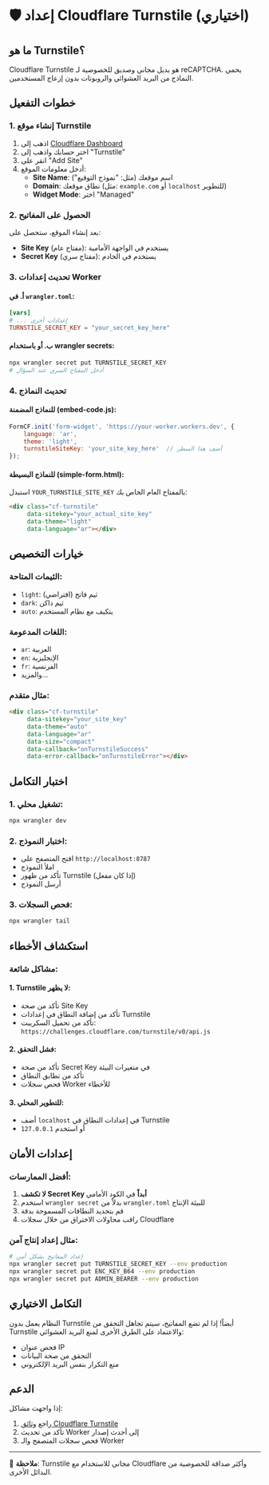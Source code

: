 # 🛡️ إعداد Cloudflare Turnstile (اختياري)

## ما هو Turnstile؟

Cloudflare Turnstile هو بديل مجاني وصديق للخصوصية لـ reCAPTCHA. يحمي النماذج من البريد العشوائي والروبوتات بدون إزعاج المستخدمين.

## خطوات التفعيل

### 1. إنشاء موقع Turnstile

1. اذهب إلى [Cloudflare Dashboard](https://dash.cloudflare.com/)
2. اختر حسابك واذهب إلى "Turnstile"
3. انقر على "Add Site"
4. أدخل معلومات الموقع:
   - **Site Name**: اسم موقعك (مثل: "نموذج التوقيع")
   - **Domain**: نطاق موقعك (مثل: `example.com` أو `localhost` للتطوير)
   - **Widget Mode**: اختر "Managed"

### 2. الحصول على المفاتيح

بعد إنشاء الموقع، ستحصل على:
- **Site Key** (مفتاح عام): يستخدم في الواجهة الأمامية
- **Secret Key** (مفتاح سري): يستخدم في الخادم

### 3. تحديث إعدادات Worker

#### أ. في `wrangler.toml`:
```toml
[vars]
# ... إعدادات أخرى
TURNSTILE_SECRET_KEY = "your_secret_key_here"
```

#### ب. أو باستخدام wrangler secrets:
```bash
npx wrangler secret put TURNSTILE_SECRET_KEY
# أدخل المفتاح السري عند السؤال
```

### 4. تحديث النماذج

#### للنماذج المضمنة (embed-code.js):
```javascript
FormCF.init('form-widget', 'https://your-worker.workers.dev', {
    language: 'ar',
    theme: 'light',
    turnstileSiteKey: 'your_site_key_here'  // أضف هذا السطر
});
```

#### للنماذج البسيطة (simple-form.html):
استبدل `YOUR_TURNSTILE_SITE_KEY` بالمفتاح العام الخاص بك:
```html
<div class="cf-turnstile" 
     data-sitekey="your_actual_site_key" 
     data-theme="light" 
     data-language="ar"></div>
```

## خيارات التخصيص

### الثيمات المتاحة:
- `light`: ثيم فاتح (افتراضي)
- `dark`: ثيم داكن
- `auto`: يتكيف مع نظام المستخدم

### اللغات المدعومة:
- `ar`: العربية
- `en`: الإنجليزية
- `fr`: الفرنسية
- والمزيد...

### مثال متقدم:
```html
<div class="cf-turnstile" 
     data-sitekey="your_site_key"
     data-theme="auto"
     data-language="ar"
     data-size="compact"
     data-callback="onTurnstileSuccess"
     data-error-callback="onTurnstileError"></div>
```

## اختبار التكامل

### 1. تشغيل محلي:
```bash
npx wrangler dev
```

### 2. اختبار النموذج:
- افتح المتصفح على `http://localhost:8787`
- املأ النموذج
- تأكد من ظهور Turnstile (إذا كان مفعل)
- أرسل النموذج

### 3. فحص السجلات:
```bash
npx wrangler tail
```

## استكشاف الأخطاء

### مشاكل شائعة:

#### 1. Turnstile لا يظهر:
- تأكد من صحة Site Key
- تأكد من إضافة النطاق في إعدادات Turnstile
- تأكد من تحميل السكريبت: `https://challenges.cloudflare.com/turnstile/v0/api.js`

#### 2. فشل التحقق:
- تأكد من صحة Secret Key في متغيرات البيئة
- تأكد من تطابق النطاق
- فحص سجلات Worker للأخطاء

#### 3. للتطوير المحلي:
- أضف `localhost` في إعدادات النطاق في Turnstile
- أو استخدم `127.0.0.1`

## إعدادات الأمان

### أفضل الممارسات:
1. **لا تكشف Secret Key أبداً** في الكود الأمامي
2. استخدم `wrangler secret` بدلاً من `wrangler.toml` للبيئة الإنتاج
3. قم بتحديد النطاقات المسموحة بدقة
4. راقب محاولات الاختراق من خلال سجلات Cloudflare

### مثال إعداد إنتاج آمن:
```bash
# إعداد المفاتيح بشكل آمن
npx wrangler secret put TURNSTILE_SECRET_KEY --env production
npx wrangler secret put ENC_KEY_B64 --env production
npx wrangler secret put ADMIN_BEARER --env production
```

## التكامل الاختياري

النظام يعمل بدون Turnstile أيضاً! إذا لم تضع المفاتيح، سيتم تجاهل التحقق من Turnstile والاعتماد على الطرق الأخرى لمنع البريد العشوائي:

- فحص عنوان IP
- التحقق من صحة البيانات
- منع التكرار بنفس البريد الإلكتروني

## الدعم

إذا واجهت مشاكل:
1. راجع [وثائق Cloudflare Turnstile](https://developers.cloudflare.com/turnstile/)
2. تأكد من تحديث Worker إلى أحدث إصدار
3. فحص سجلات المتصفح والـ Worker

---

📝 **ملاحظة**: Turnstile مجاني للاستخدام مع Cloudflare وأكثر صداقة للخصوصية من البدائل الأخرى.
